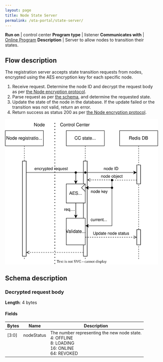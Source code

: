 ```yaml
---
layout: page
title: Node State Server
permalink: /ota-portal/state-server/
---
```


**Run on** | control center
**Program type** | listener
**Communicates with** | [Online Program](../tools/ijam-online.md)
**Description** |  Server to allow nodes to transition their states.

## Flow description
The registration server accepts state transition requests from nodes, encrypted using the AES encryption key for each specific node.
1. Receive request. Determine the node ID and decrypt the request body as per [the Node encryption protocol](../node.md#requests-from-the-node-to-the-server).
1. Parse request as per [the schema](#decrypted-request-body), and determine the requested state.
1. Update the state of the node in the database. If the update failed or the transition was not valid, return an error.
1. Return success as status 200 as per [the Node encryption protocol](../node.md#responses-from-the-server-to-the-node).

![Sequence diagram](../media/drawio/ijam-state-server.svg)

## Schema description

### Decrypted request body

**Length**: 4 bytes

#### Fields

Bytes | Name | Description
-|-|-
[3:0]<br/><br/><br/><br/> | nodeStatus<br/><br/><br/><br/> | The number representing the new node state.<br/>4: OFFLINE<br/>8: LOADING<br/>16: ONLINE<br/>64: REVOKED
